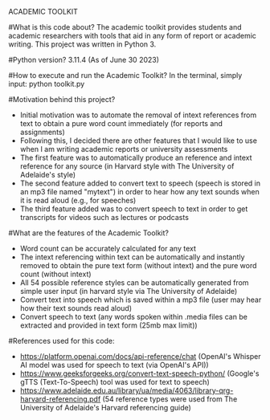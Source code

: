 ACADEMIC TOOLKIT

#What is this code about?
The academic toolkit provides students and academic researchers with tools that aid in any form of report or academic writing. 
This project was written in Python 3. 

#Python version?
3.11.4 (As of June 30 2023)

#How to execute and run the Academic Toolkit? 
In the terminal, simply input: python toolkit.py 

#Motivation behind this project? 
* Initial motivation was to automate the removal of intext references from text to obtain a pure word count immediately (for reports and assignments)
* Following this, I decided there are other features that I would like to use when I am writing academic reports or university assessments 
* The first feature was to automatically produce an reference and intext reference for any source (in Harvard style with The University of Adelaide's style)
* The second feature added to convert text to speech (speech is stored in an mp3 file named "mytext") in order to hear how any text sounds when it is read aloud (e.g., for speeches)
* The third feature added was to convert speech to text in order to get transcripts for videos such as lectures or podcasts

#What are the features of the Academic Toolkit? 
* Word count can be accurately calculated for any text
* The intext referencing within text can be automatically and instantly removed to obtain the pure text form (without intext) and the pure word count (without intext)
* All 54 possible reference styles can be automatically generated from simple user input (in harvard style via The University of Adelaide)
* Convert text into speech which is saved within a mp3 file (user may hear how their text sounds read aloud)
* Convert speech to text (any words spoken within .media files can be extracted and provided in text form (25mb max limit))

#References used for this code: 
* https://platform.openai.com/docs/api-reference/chat (OpenAI's Whisper AI model was used for speech to text (via OpenAI's API))
* https://www.geeksforgeeks.org/convert-text-speech-python/ (Google's gTTS (Text-To-Speech) tool was used for text to speech)
* https://www.adelaide.edu.au/library/ua/media/4063/library-qrg-harvard-referencing.pdf (54 reference types were used from The University of Adelaide's Harvard referencing guide)